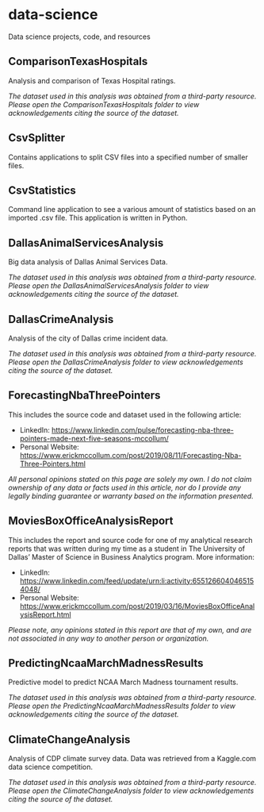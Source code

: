 # data-science
Data science projects, code, and resources

## ComparisonTexasHospitals
Analysis and comparison of Texas Hospital ratings. 

*The dataset used in this analysis was obtained from a third-party resource. Please open the ComparisonTexasHospitals folder to view acknowledgements citing the source of the dataset.*

## CsvSplitter
Contains applications to split CSV files into a specified number of smaller files.

## CsvStatistics
Command line application to see a various amount of statistics based on an imported .csv file.
This application is written in Python.

## DallasAnimalServicesAnalysis
Big data analysis of Dallas Animal Services Data.

*The dataset used in this analysis was obtained from a third-party resource. Please open the DallasAnimalServicesAnalysis folder to view acknowledgements citing the source of the dataset.*

## DallasCrimeAnalysis
Analysis of the city of Dallas crime incident data. 

*The dataset used in this analysis was obtained from a third-party resource. Please open the DallasCrimeAnalysis folder to view acknowledgements citing the source of the dataset.*

## ForecastingNbaThreePointers
This includes the source code and dataset used in the following article:
- LinkedIn: https://www.linkedin.com/pulse/forecasting-nba-three-pointers-made-next-five-seasons-mccollum/
- Personal Website: https://www.erickmccollum.com/post/2019/08/11/Forecasting-Nba-Three-Pointers.html

*All personal opinions stated on this page are solely my own. I do not claim ownership of any data or facts used in this article, nor do I provide any legally binding guarantee or warranty based on the information presented.*

## MoviesBoxOfficeAnalysisReport
This includes the report and source code for one of my analytical research reports that was written during my time as a student in The University of Dallas’ Master of Science in Business Analytics program. More information:
- LinkedIn: https://www.linkedin.com/feed/update/urn:li:activity:6551266040465154048/
- Personal Website: https://www.erickmccollum.com/post/2019/03/16/MoviesBoxOfficeAnalysisReport.html

*Please note, any opinions stated in this report are that of my own, and are not associated in any way to another person or organization.*

## PredictingNcaaMarchMadnessResults
Predictive model to predict NCAA March Madness tournament results.

*The dataset used in this analysis was obtained from a third-party resource. Please open the PredictingNcaaMarchMadnessResults folder to view acknowledgements citing the source of the dataset.*

## ClimateChangeAnalysis
Analysis of CDP climate survey data. Data was retrieved from a Kaggle.com data science competition.

*The dataset used in this analysis was obtained from a third-party resource. Please open the ClimateChangeAnalysis folder to view acknowledgements citing the source of the dataset.*
